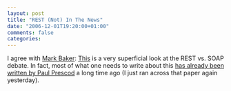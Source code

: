 ```yaml
---
layout: post
title: "REST (Not) In The News"
date: "2006-12-01T19:20:00+01:00"
comments: false
categories: 
---
```


<p>I agree with <a href="http://www.markbaker.ca/blog/2006/12/01/links-for-2006-12-01/">Mark Baker</a>: <a href="http://searchwebservices.techtarget.com/tip/0,289483,sid26_gci1231889,00.html">This</a> is a very superficial look at the REST vs. SOAP debate. In fact, most of what one needs to write about this <a href="http://www.prescod.net/rest/rest_vs_soap_overview/">has already been written by Paul Prescod</a> a long time ago (I just ran across that paper again yesterday).</p>


